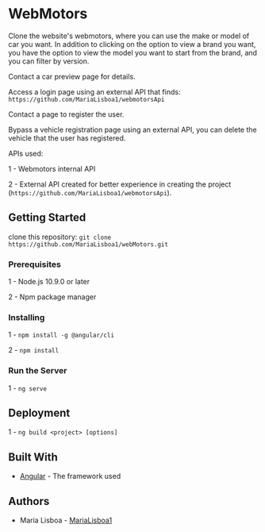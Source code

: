 # WebMotors

Clone the website's webmotors, where you can use the make or model of car you want. In addition to clicking on the option to view a brand you want, you have the option to view the model you want to start from the brand, and you can filter by version.

Contact a car preview page for details.

Access a login page using an external API that finds: `https://github.com/MariaLisboa1/webmotorsApi`

Contact a page to register the user.

Bypass a vehicle registration page using an external API, you can delete the vehicle that the user has registered.

APIs used:

1 - Webmotors internal API

2 - External API created for better experience in creating the project (`https://github.com/MariaLisboa1/webmotorsApi`).

## Getting Started

clone this repository: `git clone https://github.com/MariaLisboa1/webMotors.git`

### Prerequisites

1 - Node.js 10.9.0 or later

2 - Npm package manager

### Installing

1 - `npm install -g @angular/cli`

2 - `npm install`

### Run the Server

1 - `ng serve`

## Deployment

1 - `ng build <project> [options]`

## Built With

- [Angular](https://angular.io/docs) - The framework used

## Authors

- Maria Lisboa - [MariaLisboa1](https://github.com/MariaLisboa1)
